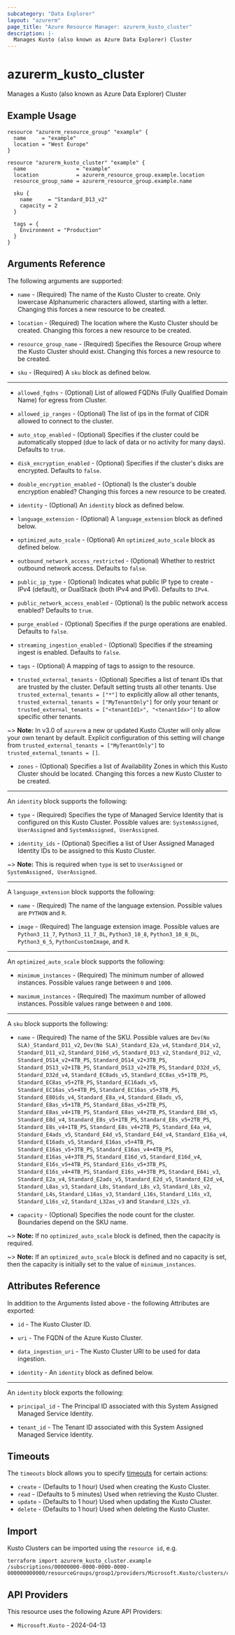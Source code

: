 ```yaml
---
subcategory: "Data Explorer"
layout: "azurerm"
page_title: "Azure Resource Manager: azurerm_kusto_cluster"
description: |-
  Manages Kusto (also known as Azure Data Explorer) Cluster
---
```


# azurerm_kusto_cluster

Manages a Kusto (also known as Azure Data Explorer) Cluster

## Example Usage

```hcl
resource "azurerm_resource_group" "example" {
  name     = "example"
  location = "West Europe"
}

resource "azurerm_kusto_cluster" "example" {
  name                = "example"
  location            = azurerm_resource_group.example.location
  resource_group_name = azurerm_resource_group.example.name

  sku {
    name     = "Standard_D13_v2"
    capacity = 2
  }

  tags = {
    Environment = "Production"
  }
}
```

## Arguments Reference

The following arguments are supported:

* `name` - (Required) The name of the Kusto Cluster to create. Only lowercase Alphanumeric characters allowed, starting with a letter. Changing this forces a new resource to be created.

* `location` - (Required) The location where the Kusto Cluster should be created. Changing this forces a new resource to be created.

* `resource_group_name` - (Required) Specifies the Resource Group where the Kusto Cluster should exist. Changing this forces a new resource to be created.

* `sku` - (Required) A `sku` block as defined below.

---

* `allowed_fqdns` - (Optional) List of allowed FQDNs (Fully Qualified Domain Name) for egress from Cluster.

* `allowed_ip_ranges` - (Optional) The list of ips in the format of CIDR allowed to connect to the cluster.

* `auto_stop_enabled` - (Optional) Specifies if the cluster could be automatically stopped (due to lack of data or no activity for many days). Defaults to `true`.

* `disk_encryption_enabled` - (Optional) Specifies if the cluster's disks are encrypted. Defaults to `false`.

* `double_encryption_enabled` - (Optional) Is the cluster's double encryption enabled? Changing this forces a new resource to be created.

* `identity` - (Optional) An `identity` block as defined below.

* `language_extension` - (Optional) A `language_extension` block as defined below.

* `optimized_auto_scale` - (Optional) An `optimized_auto_scale` block as defined below.

* `outbound_network_access_restricted` - (Optional) Whether to restrict outbound network access. Defaults to `false`.

* `public_ip_type` - (Optional) Indicates what public IP type to create - IPv4 (default), or DualStack (both IPv4 and IPv6). Defaults to `IPv4`.

* `public_network_access_enabled` - (Optional) Is the public network access enabled? Defaults to `true`.

* `purge_enabled` - (Optional) Specifies if the purge operations are enabled. Defaults to `false`.

* `streaming_ingestion_enabled` - (Optional) Specifies if the streaming ingest is enabled. Defaults to `false`.

* `tags` - (Optional) A mapping of tags to assign to the resource.

* `trusted_external_tenants` - (Optional) Specifies a list of tenant IDs that are trusted by the cluster. Default setting trusts all other tenants. Use `trusted_external_tenants = ["*"]` to explicitly allow all other tenants, `trusted_external_tenants = ["MyTenantOnly"]` for only your tenant or `trusted_external_tenants = ["<tenantId1>", "<tenantIdx>"]` to allow specific other tenants.

~> **Note:** In v3.0 of `azurerm` a new or updated Kusto Cluster will only allow your own tenant by default. Explicit configuration of this setting will change from `trusted_external_tenants = ["MyTenantOnly"]` to `trusted_external_tenants = []`.

* `zones` - (Optional) Specifies a list of Availability Zones in which this Kusto Cluster should be located. Changing this forces a new Kusto Cluster to be created.

---

An `identity` block supports the following:

* `type` - (Required) Specifies the type of Managed Service Identity that is configured on this Kusto Cluster. Possible values are: `SystemAssigned`, `UserAssigned` and `SystemAssigned, UserAssigned`.

* `identity_ids` - (Optional) Specifies a list of User Assigned Managed Identity IDs to be assigned to this Kusto Cluster.

~> **Note:** This is required when `type` is set to `UserAssigned` or `SystemAssigned, UserAssigned`.

---

A `language_extension` block supports the following:

* `name` - (Required) The name of the language extension. Possible values are `PYTHON` and `R`. 

* `image` - (Required) The language extension image. Possible values are `Python3_11_7`, `Python3_11_7_DL`, `Python3_10_8`, `Python3_10_8_DL`, `Python3_6_5`, `PythonCustomImage`, and `R`.

---

An `optimized_auto_scale` block supports the following:

* `minimum_instances` - (Required) The minimum number of allowed instances. Possible values range between `0` and `1000`.

* `maximum_instances` - (Required) The maximum number of allowed instances. Possible values range between `0` and `1000`.

---

A `sku` block supports the following:

* `name` - (Required) The name of the SKU. Possible values are `Dev(No SLA)_Standard_D11_v2`, `Dev(No SLA)_Standard_E2a_v4`, `Standard_D14_v2`, `Standard_D11_v2`, `Standard_D16d_v5`, `Standard_D13_v2`, `Standard_D12_v2`, `Standard_DS14_v2+4TB_PS`, `Standard_DS14_v2+3TB_PS`, `Standard_DS13_v2+1TB_PS`, `Standard_DS13_v2+2TB_PS`, `Standard_D32d_v5`, `Standard_D32d_v4`, `Standard_EC8ads_v5`, `Standard_EC8as_v5+1TB_PS`, `Standard_EC8as_v5+2TB_PS`, `Standard_EC16ads_v5`, `Standard_EC16as_v5+4TB_PS`, `Standard_EC16as_v5+3TB_PS`, `Standard_E80ids_v4`, `Standard_E8a_v4`, `Standard_E8ads_v5`, `Standard_E8as_v5+1TB_PS`, `Standard_E8as_v5+2TB_PS`, `Standard_E8as_v4+1TB_PS`, `Standard_E8as_v4+2TB_PS`, `Standard_E8d_v5`, `Standard_E8d_v4`, `Standard_E8s_v5+1TB_PS`, `Standard_E8s_v5+2TB_PS`, `Standard_E8s_v4+1TB_PS`, `Standard_E8s_v4+2TB_PS`, `Standard_E4a_v4`, `Standard_E4ads_v5`, `Standard_E4d_v5`, `Standard_E4d_v4`, `Standard_E16a_v4`, `Standard_E16ads_v5`, `Standard_E16as_v5+4TB_PS`, `Standard_E16as_v5+3TB_PS`, `Standard_E16as_v4+4TB_PS`, `Standard_E16as_v4+3TB_PS`, `Standard_E16d_v5`, `Standard_E16d_v4`, `Standard_E16s_v5+4TB_PS`, `Standard_E16s_v5+3TB_PS`, `Standard_E16s_v4+4TB_PS`, `Standard_E16s_v4+3TB_PS`, `Standard_E64i_v3`, `Standard_E2a_v4`, `Standard_E2ads_v5`, `Standard_E2d_v5`, `Standard_E2d_v4`, `Standard_L8as_v3`, `Standard_L8s`, `Standard_L8s_v3`, `Standard_L8s_v2`, `Standard_L4s`, `Standard_L16as_v3`, `Standard_L16s`, `Standard_L16s_v3`, `Standard_L16s_v2`, `Standard_L32as_v3` and `Standard_L32s_v3`.

* `capacity` - (Optional) Specifies the node count for the cluster. Boundaries depend on the SKU name.

~> **Note:** If no `optimized_auto_scale` block is defined, then the capacity is required.

~> **Note:** If an `optimized_auto_scale` block is defined and no capacity is set, then the capacity is initially set to the value of `minimum_instances`.

## Attributes Reference

In addition to the Arguments listed above - the following Attributes are exported:

* `id` - The Kusto Cluster ID.

* `uri` - The FQDN of the Azure Kusto Cluster.

* `data_ingestion_uri` - The Kusto Cluster URI to be used for data ingestion.

* `identity` - An `identity` block as defined below.

---

An `identity` block exports the following:

* `principal_id` - The Principal ID associated with this System Assigned Managed Service Identity.

* `tenant_id` - The Tenant ID associated with this System Assigned Managed Service Identity.

## Timeouts

The `timeouts` block allows you to specify [timeouts](https://developer.hashicorp.com/terraform/language/resources/configure#define-operation-timeouts) for certain actions:

* `create` - (Defaults to 1 hour) Used when creating the Kusto Cluster.
* `read` - (Defaults to 5 minutes) Used when retrieving the Kusto Cluster.
* `update` - (Defaults to 1 hour) Used when updating the Kusto Cluster.
* `delete` - (Defaults to 1 hour) Used when deleting the Kusto Cluster.

## Import

Kusto Clusters can be imported using the `resource id`, e.g.

```shell
terraform import azurerm_kusto_cluster.example /subscriptions/00000000-0000-0000-0000-000000000000/resourceGroups/group1/providers/Microsoft.Kusto/clusters/cluster1
```

## API Providers
<!-- This section is generated, changes will be overwritten -->
This resource uses the following Azure API Providers:

* `Microsoft.Kusto` - 2024-04-13
